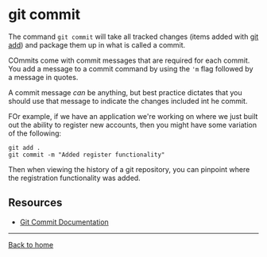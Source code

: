 # git commit

The command `git commit` will take all tracked changes (items added with [git add](./Add.md)) and package them up in what is called a commit.

COmmits come with commit messages that are required for each commit. You add a message to a commit command by using the `'m` flag followed by a message in quotes.

A commit message _can_ be anything, but best practice dictates that you should use that message to indicate the changes included int he commit.

FOr example, if we have an application we're working on where we just built out the ability to register new accounts, then you might have some variation of the following:

```
git add .
git commit -m "Added register functionality"
```

Then when viewing the history of a git repository, you can pinpoint where the registration functionality was added.

## Resources

- [Git Commit Documentation](https://git-scm/docs/git-commit)

---

[Back to home](../README.md)